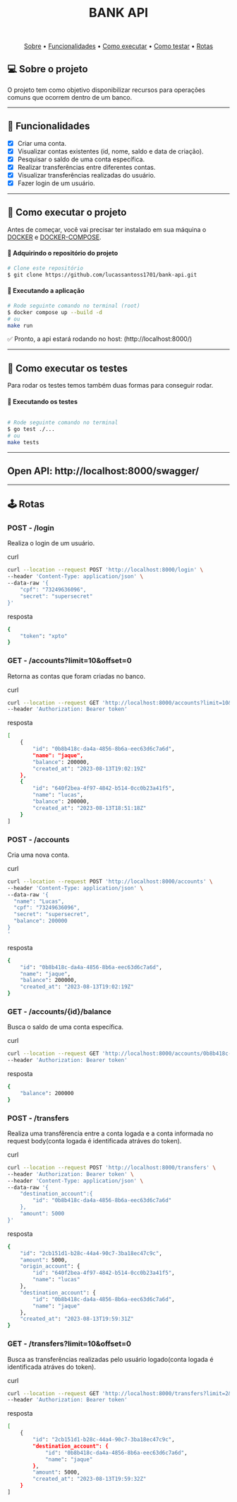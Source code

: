<div align="center">
  <br>
  <h1>BANK API</h1>
  <br>
</div>

<p align="center">
  <a href="#-sobre-o-projeto">Sobre</a> •
  <a href="#-funcionalidades">Funcionalidades</a> •
  <a href="#-como-executar-o-projeto">Como executar</a> •
  <a href="#-como-executar-os-testes">Como testar</a> •
  <a href="#-rotas">Rotas</a>
</p>

## 💻 Sobre o projeto

O projeto tem como objetivo disponibilizar recursos para operações comuns que ocorrem dentro de um banco.

---

## 📢 Funcionalidades

- [x] Criar uma conta.
- [x] Visualizar contas existentes (id, nome, saldo e data de criação).
- [x] Pesquisar o saldo de uma conta específica.
- [x] Realizar transferências entre diferentes contas.
- [x] Visualizar transferências realizadas do usuário.
- [x] Fazer login de um usuário.

---

## 🚀 Como executar o projeto

Antes de começar, você vai precisar ter instalado em sua máquina o [DOCKER](https://docs.docker.com/engine/install/) e [DOCKER-COMPOSE](https://docs.docker.com/compose/install/).

#### 🎲 Adquirindo o repositório do projeto

```bash
# Clone este repositório
$ git clone https://github.com/lucassantoss1701/bank-api.git
```

#### 🎲 Executando a aplicação

```bash
# Rode seguinte comando no terminal (root)
$ docker compose up --build -d
# ou
make run
```

<p>✅ Pronto, a api estará rodando no host: (http://localhost:8000/)</p>

---

## 🚀 Como executar os testes

Para rodar os testes temos também duas formas para conseguir rodar.

#### 🎲 Executando os testes

```bash

# Rode seguinte comando no terminal
$ go test ./...
# ou
make tests
```

---
## Open API: http://localhost:8000/swagger/
---

## 🕹 Rotas 


### POST - /login

Realiza o login de um usuário.

curl
```bash
curl --location --request POST 'http://localhost:8000/login' \
--header 'Content-Type: application/json' \
--data-raw '{
    "cpf": "73249636096",
    "secret": "supersecret"
}'
```

resposta

```bash
{
    "token": "xpto"
}
```

### GET - /accounts?limit=10&offset=0

Retorna as contas que foram criadas no banco.

curl

```bash
curl --location --request GET 'http://localhost:8000/accounts?limit=10&offset=0' \
--header 'Authorization: Bearer token'
```

resposta

```bash
[
    {
        "id": "0b8b418c-da4a-4856-8b6a-eec63d6c7a6d",
        "name": "jaque",
        "balance": 200000,
        "created_at": "2023-08-13T19:02:19Z"
    },
    {
        "id": "640f2bea-4f97-4842-b514-0cc0b23a41f5",
        "name": "lucas",
        "balance": 200000,
        "created_at": "2023-08-13T18:51:18Z"
    }
]

```


### POST - /accounts

Cria uma nova conta.

curl

```bash
curl --location --request POST 'http://localhost:8000/accounts' \
--header 'Content-Type: application/json' \
--data-raw '{
  "name": "Lucas",
  "cpf": "73249636096",
  "secret": "supersecret",
  "balance": 200000
}
'
```

resposta

```bash
{
    "id": "0b8b418c-da4a-4856-8b6a-eec63d6c7a6d",
    "name": "jaque",
    "balance": 200000,
    "created_at": "2023-08-13T19:02:19Z"
}
```

### GET - /accounts/{id}/balance

Busca o saldo de uma conta específica.

curl 

```bash
curl --location --request GET 'http://localhost:8000/accounts/0b8b418c-da4a-4856-8b6a-eec63d6c7a6d/balance' \
--header 'Authorization: Bearer token'
```

resposta 
```bash
{
    "balance": 200000
}
```


### POST - /transfers

Realiza uma transfêrencia entre a conta logada e a conta informada no request body(conta logada é identificada atráves do token).

curl 

```bash
curl --location --request POST 'http://localhost:8000/transfers' \
--header 'Authorization: Bearer token' \
--header 'Content-Type: application/json' \
--data-raw '{
    "destination_account":{
        "id": "0b8b418c-da4a-4856-8b6a-eec63d6c7a6d"
    },
    "amount": 5000
}'
```

resposta

```bash
{
    "id": "2cb151d1-b28c-44a4-90c7-3ba18ec47c9c",
    "amount": 5000,
    "origin_account": {
        "id": "640f2bea-4f97-4842-b514-0cc0b23a41f5",
        "name": "lucas"
    },
    "destination_account": {
        "id": "0b8b418c-da4a-4856-8b6a-eec63d6c7a6d",
        "name": "jaque"
    },
    "created_at": "2023-08-13T19:59:31Z"
}
```

### GET - /transfers?limit=10&offset=0

Busca as transferências realizadas pelo usuário logado(conta logada é identificada atráves do token).

curl

```bash
curl --location --request GET 'http://localhost:8000/transfers?limit=2&offset=0' \
--header 'Authorization: Bearer token'
```

resposta

```bash
[
    {
        "id": "2cb151d1-b28c-44a4-90c7-3ba18ec47c9c",
        "destination_account": {
            "id": "0b8b418c-da4a-4856-8b6a-eec63d6c7a6d",
            "name": "jaque"
        },
        "amount": 5000,
        "created_at": "2023-08-13T19:59:32Z"
    }
]
```
